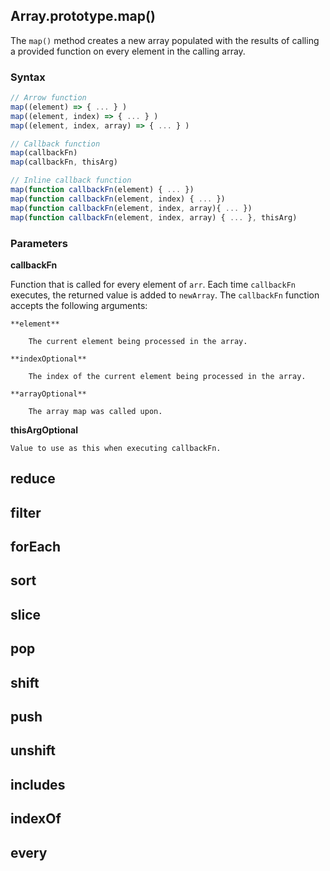 ## Array.prototype.map()

The `map()` method creates a new array populated with the results of calling a provided function on every element in the calling array.

### Syntax
```javascript
// Arrow function
map((element) => { ... } )
map((element, index) => { ... } )
map((element, index, array) => { ... } )

// Callback function
map(callbackFn)
map(callbackFn, thisArg)

// Inline callback function
map(function callbackFn(element) { ... })
map(function callbackFn(element, index) { ... })
map(function callbackFn(element, index, array){ ... })
map(function callbackFn(element, index, array) { ... }, thisArg)
```
### Parameters

**callbackFn**

  Function that is called for every element of `arr`. Each time `callbackFn` executes, the returned value is added to `newArray`.
  The `callbackFn` function accepts the following arguments:
  
    **element**
    
        The current element being processed in the array.
    
    **indexOptional**
    
        The index of the current element being processed in the array.
    
    **arrayOptional**
    
        The array map was called upon.

**thisArgOptional**

    Value to use as this when executing callbackFn. 

## reduce
## filter
## forEach
## sort
## slice
## pop
## shift
## push
## unshift
## includes
## indexOf
## every
